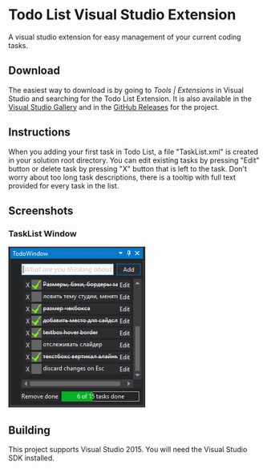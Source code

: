 Todo List Visual Studio Extension
===============

A visual studio extension for easy management of your current coding tasks.

## Download ##

The easiest way to download is by going to *Tools | Extensions* in Visual Studio and searching for the Todo List Extension. It is also available in the [Visual Studio Gallery](https://visualstudiogallery.msdn.microsoft.com) and in the [GitHub Releases](https://github.com/mrlyceist/vstodolist/releases) for the project. 

## Instructions ##

When you adding your first task in Todo List, a file "TaskList.xml" is created in your solution root directory.
You can edit existing tasks by pressing "Edit" button or delete task by pressing "X" button that is left to the task.
Don't worry about too long task descriptions, there is a tooltip with full text provided for every task in the list. 

## Screenshots ##

### TaskList Window ###

![TaskList](/todolist/Resources/Preview.PNG)

## Building ##

This project supports Visual Studio 2015. You will need the Visual Studio SDK installed.
